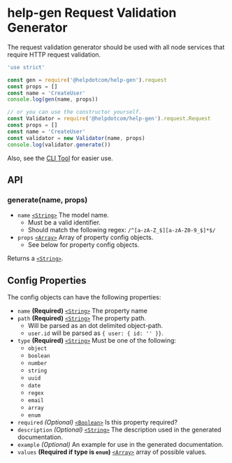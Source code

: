 # help-gen Request Validation Generator

The request validation generator should be used with all node services that
require HTTP request validation.

```js
'use strict'

const gen = require('@helpdotcom/help-gen').request
const props = []
const name = 'CreateUser'
console.log(gen(name, props))

// or you can use the constructor yourself.
const Validator = require('@helpdotcom/help-gen').request.Request
const props = []
const name = 'CreateUser'
const validator = new Validator(name, props)
console.log(validator.generate())
```

Also, see the [CLI Tool](cli.md) for easier use.

## API

### generate(name, props)

* `name` [`<String>`][] The model name.
  * Must be a valid identifier.
  * Should match the following regex: `/^[a-zA-Z_$][a-zA-Z0-9_$]*$/`
* `props` [`<Array>`][] Array of property config objects.
  * See below for property config objects.

Returns a [`<String>`][].

## Config Properties

The config objects can have the following properties:

* `name` **(Required)** [`<String>`][] The property name
* `path` **(Required)** [`<String>`][] The property path.
  * Will be parsed as an dot delimited object-path.
  * `user.id` will be parsed as `{ user: { id: '' }}`.
* `type` **(Required)** [`<String>`][] Must be one of the following:
  * `object`
  * `boolean`
  * `number`
  * `string`
  * `uuid`
  * `date`
  * `regex`
  * `email`
  * `array`
  * `enum`
* `required` *(Optional)* [`<Boolean>`][] Is this property required?
* `description` *(Optional)* [`<String>`][] The description used in the
generated documentation.
* `example` *(Optional)* An example for use in the generated documentation.
* `values` **(Required if type is `enum`)** [`<Array>`][] array of possible
  values.

[`<Array>`]: https://mdn.io/array
[`<Boolean>`]: https://mdn.io/boolean
[`<String>`]: https://mdn.io/string
